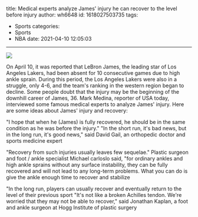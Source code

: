 title: Medical experts analyze James' injury  he can recover to the level before injury
author: wh6648
id: 1618027503735
tags: 
- Sports
categories: 
- Sports
- NBA
date: 2021-04-10 12:05:03
---
![](https://p3.itc.cn/images01/20210410/d26e51148dd840158eb55014bdbb4247.jpeg)


On April 10, it was reported that LeBron James, the leading star of Los Angeles Lakers, had been absent for 10 consecutive games due to high ankle sprain. During this period, the Los Angeles Lakers were also in a struggle, only 4-6, and the team's ranking in the western region began to decline. Some people doubt that the injury may be the beginning of the downhill career of James, 36. Mark Medina, reporter of USA today, interviewed some famous medical experts to analyze James' injury. Here are some ideas about James' injury and recovery:

"I hope that when he (James) is fully recovered, he should be in the same condition as he was before the injury." "In the short run, it's bad news, but in the long run, it's good news," said David Gail, an orthopedic doctor and sports medicine expert

"Recovery from such injuries usually leaves few sequelae." Plastic surgeon and foot / ankle specialist Michael carloslo said, "for ordinary ankles and high ankle sprains without any surface instability, they can be fully recovered and will not lead to any long-term problems. What you can do is give the ankle enough time to recover and stabilize

"In the long run, players can usually recover and eventually return to the level of their previous sport "It's not like a broken Achilles tendon. We're worried that they may not be able to recover," said Jonathan Kaplan, a foot and ankle surgeon at Hogg Institute of plastic surgery


